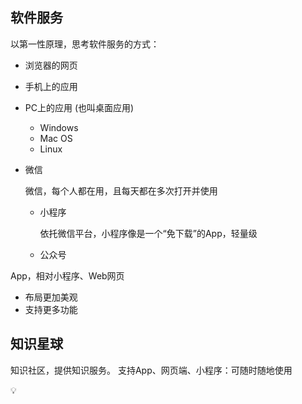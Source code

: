 

## 软件服务

以第一性原理，思考软件服务的方式：

+ 浏览器的网页

+ 手机上的应用

+ PC上的应用
  (也叫桌面应用)

  + Windows
  + Mac OS
  + Linux

+ 微信

  微信，每个人都在用，且每天都在多次打开并使用

  + 小程序

    依托微信平台，小程序像是一个“免下载”的App，轻量级

  + 公众号



App，相对小程序、Web网页

+ 布局更加美观
+ 支持更多功能

## 知识星球

知识社区，提供知识服务。
支持App、网页端、小程序：可随时随地使用

💡

